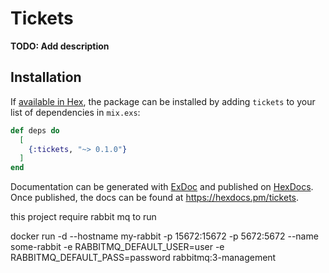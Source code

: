 # Tickets

**TODO: Add description**

## Installation

If [available in Hex](https://hex.pm/docs/publish), the package can be installed
by adding `tickets` to your list of dependencies in `mix.exs`:

```elixir
def deps do
  [
    {:tickets, "~> 0.1.0"}
  ]
end
```

Documentation can be generated with [ExDoc](https://github.com/elixir-lang/ex_doc)
and published on [HexDocs](https://hexdocs.pm). Once published, the docs can
be found at <https://hexdocs.pm/tickets>.


this project require rabbit mq to run

docker run -d --hostname my-rabbit -p 15672:15672 -p 5672:5672 --name some-rabbit -e RABBITMQ_DEFAULT_USER=user -e RABBITMQ_DEFAULT_PASS=password rabbitmq:3-management
